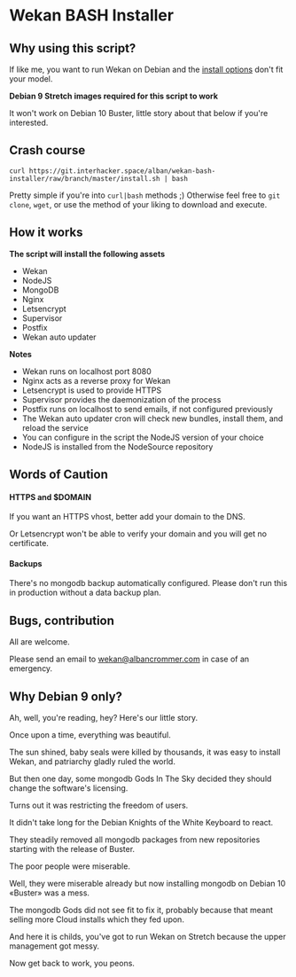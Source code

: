 # Wekan BASH Installer

## Why using this script?

If like me, you want to run Wekan on Debian and the [install options](https://github.com/wekan/wekan/wiki/Platforms) don't fit your model.

**Debian 9 Stretch images required for this script to work**

It won't work on Debian 10 Buster, little story about that below if you're interested.

## Crash course


`curl https://git.interhacker.space/alban/wekan-bash-installer/raw/branch/master/install.sh | bash`

Pretty simple if you're into `curl|bash` methods ;) Otherwise feel free to `git clone`, `wget`, or use the method of your liking to download and execute.


## How it works

**The script will install the following assets**

* Wekan
* NodeJS
* MongoDB
* Nginx
* Letsencrypt
* Supervisor
* Postfix
* Wekan auto updater

**Notes**

* Wekan runs on localhost port 8080
* Nginx acts as a reverse proxy for Wekan
* Letsencrypt is used to provide HTTPS
* Supervisor provides the daemonization of the process
* Postfix runs on localhost to send emails, if not configured previously
* The Wekan auto updater cron will check new bundles, install them, and reload the service
* You can configure in the script the NodeJS version of your choice
* NodeJS is installed from the NodeSource repository



## Words of Caution

#### HTTPS and $DOMAIN

If you want an HTTPS vhost, better add your domain to the DNS.

Or Letsencrypt won't be able to verify your domain and you will get no certificate.

#### Backups

There's no mongodb backup automatically configured. Please don't run this in production without a data backup plan.

## Bugs, contribution

All are welcome.

Please send an email to wekan@albancrommer.com in case of an emergency.

## Why Debian 9 only?

Ah, well, you're reading, hey? Here's our little story.

Once upon a time, everything was beautiful. 

The sun shined, baby seals were killed by thousands, it was easy to install Wekan, and patriarchy gladly ruled the world.

But then one day, some mongodb Gods In The Sky decided they should change the software's licensing.

Turns out it was restricting the freedom of users.

It didn't take long for the Debian Knights of the White Keyboard to react. 

They steadily removed all mongodb packages from new repositories starting with the release of Buster.

The poor people were miserable. 

Well, they were miserable already but now installing mongodb on Debian 10 «Buster» was a mess.

The mongodb Gods did not see fit to fix it, probably because that meant selling more Cloud installs which they fed upon.

And here it is childs, you've got to run Wekan on Stretch because the upper management got messy. 

Now get back to work, you peons.

